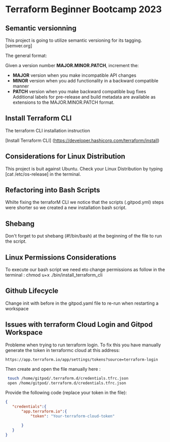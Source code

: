 # Terraform Beginner Bootcamp 2023

## Semantic versionning 

This project is going to utilize semantic versioning for its tagging.
[semver.org] 

The general format:

Given a version number **MAJOR.MINOR.PATCH**, increment the:

- **MAJOR** version when you make incompatible API changes
- **MINOR** version when you add functionality in a backward compatible manner
- **PATCH** version when you make backward compatible bug fixes
Additional labels for pre-release and build metadata are available as extensions to the MAJOR.MINOR.PATCH format.

## Install Terraform CLI

The terraform CLI installation instruction

[Install Terraform CLI] (https://developer.hashicorp.com/terraform/install)

## Considerations for Linux Distribution

This project is buit against Ubuntu. Check your Linux Distribution by typing [cat /etc/os-release] in the terminal.

## Refactoring into Bash Scripts

Whilte fixing the terraforM CLI we notice that the scripts (.gitpod.yml) steps were shorter so we created a new installation bash script. 

## Shebang

Don't forget to put shebang (#!/bin/bash) at the beginning of the file to run the script.

## Linux Permissions Considerations

To execute our bash script we need eto change permissions as follow in the terminal :
chmod u+x ./bin/install_terraform_cli 

## Github Lifecycle

Change init with before in the gitpod.yaml file to re-run when restarting a workspace

## Issues with terraform Cloud Login and Gitpod Workspace
Probleme when trying to run terraform login.
To fix this you have manually generate the token in terraformc cloud at this address:
```
https://app.terraform.io/app/settings/tokens?source=terraform-login
```

 Then create and open the file manually here :
```sh
 touch /home/gitpod/.terraform.d/credentials.tfrc.json 
 open /home/gitpod/.terraform.d/credentials.tfrc.json
```
 Provide the following code (replace your token in the file):
 
 ```json
 {
    "credentials":{
        "app.terraform.io":{
            "token": "Your-terraform-cloud-token"

        }
    }
 }
 ```
